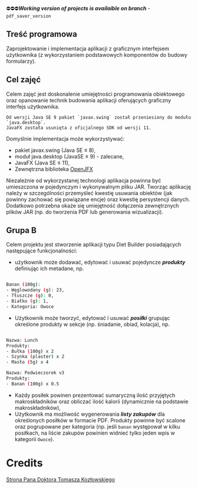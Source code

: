 :no_entry::no_entry::no_entry:***Working version of projects is availaible on branch*** - `pdf_saver_version`

## Treść programowa
Zaprojektowanie i implementacja aplikacji z graficznym interfejsem użytkownika (z wykorzystaniem podstawowych komponentów do budowy formularzy).

## Cel zajęć
Celem zajęć jest doskonalenie umiejętności programowania obiektowego oraz opanowanie technik budowania aplikacji oferujących graficzny interfejs użytkownika.
```
Od wersji Java SE 9 pakiet `javax.swing` został przeniesiony do modułu `java.desktop`.
JavaFX została usunięta z oficjalnego SDK od wersji 11.

```
Domyślnie implementacja może wykorzystywać:
* pakiet javax.swing (Java SE ≤ 8),
* moduł java.desktop (JavaSE  ≥ 9) - zalecane,
* JavaFX (Java SE ≤ 11),
* Zewnętrzna biblioteka [OpenJFX](https://openjfx.io/)

Niezależnie od wykorzystanej technologi aplikacja powinna być umieszczona w pojedynczym i wykonywalnym pliku JAR. Tworząc aplikację należy w szczególności przemyśleć kwestię usuwania obiektów (jak powinny zachować się powiązane encje) oraz kwestię persystencji danych.
Dodatkowo potrzebna okaże się umiejętność dołączenia zewnętrznych plików JAR (np. do tworzenia PDF lub generowania wizualizacji).


## Grupa B
Celem projektu jest stworzenie aplikacji typu Diet Builder posiadających następujące funkcjonalności:
* użytkownik może dodawać, edytować i usuwać pojedyncze ***produkty*** definiując ich metadane, np.
```bash

Banan (100g):
- Węglowodany (g): 23,
- Tłuszcze (g): 0,
- Białko (g): 1,
- Kategoria: Owoce

```
* Użytkownik może tworzyć, edytować i usuwać ***posiłki*** grupując określone produkty w sekcje (np. śniadanie, obiad, kolacja), np.
```bash

Nazwa: Lunch
Produkty:
- Bułka (100g) x 2
- Szynka (plaster) x 2
- Masło (5g) x 4

Nazwa: Podwieczorek v3
Produkty:
- Banan (100g) x 0.5

```
* Każdy posiłek powinen prezentować sumaryczną ilość przyjętych makroskładników oraz obliczać ilość kalorii (dynamicznie na podstawie makroskładników),
* Użytkownik ma możliwość wygenerowania ***listy zakupów*** dla określonych posiłków w formacie PDF. Produkty powinne być scalone oraz pogrupowane per kategoria (np. jeśli `banan` występował w kilku posiłkach, na liście zakupów powinien widnieć tylko jeden wpis w kategorii `Owoce`). 

# Credits
[Strona Pana Doktora Tomasza Kozłowskiego](https://khozzy.notion.site/Laboratorium-4-GUI-Swing-JavaFX-87aee7ba695448a09f85f65f16dd5d1a)
